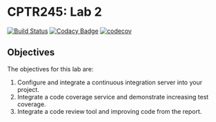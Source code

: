 # CPTR245: Lab 2
[![Build Status](https://travis-ci.org/sheldonkwoodward/lexerparser.svg?branch=master)](https://travis-ci.org/sheldonkwoodward/lexerparser) [![Codacy Badge](https://api.codacy.com/project/badge/Grade/6d9009c835ec43ffa38464715fbc9a88)](https://www.codacy.com/app/sheldonkwoodward/lexerparser?utm_source=github.com&amp;utm_medium=referral&amp;utm_content=sheldonkwoodward/lexerparser&amp;utm_campaign=Badge_Grade) [![codecov](https://codecov.io/gh/sheldonkwoodward/lexerparser/branch/master/graph/badge.svg)](https://codecov.io/gh/sheldonkwoodward/lexerparser)

## Objectives
The objectives for this lab are:
1. Configure and integrate a continuous integration server into your project.
2. Integrate a code coverage service and demonstrate increasing test coverage.
3. Integrate a code review tool and improving code from the report.
